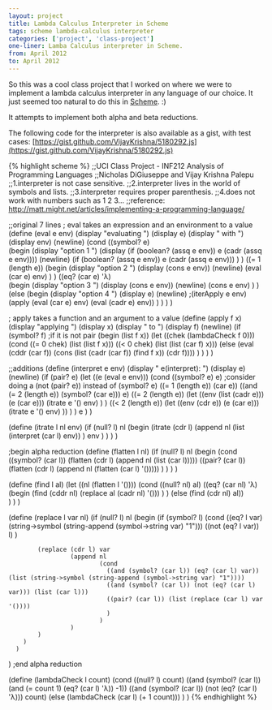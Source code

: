 ```yaml
---
layout: project
title: Lambda Calculus Interpreter in Scheme
tags: scheme lambda-calculus interpreter
categories: ['project', 'class-project']
one-liner: Lamba Calculus interpreter in Scheme.
from: April 2012
to: April 2012
---
```


[Scheme]: http://en.wikipedia.org/wiki/Scheme_(programming_language)

So this was a cool class project that I worked on where we were to implement a lambda calculus interpreter in any language of our choice. It just seemed too natural to do this in [Scheme][Scheme]. :)

It attempts to implement both alpha and beta reductions.

The following code for the interpreter is also available as a gist, with test cases: [https://gist.github.com/VijayKrishna/5180292.js](https://gist.github.com/VijayKrishna/5180292.js)

{% highlight scheme %}
;;UCI Class Project - INF212 Analysis of Programming Languages
;;Nicholas DiGiuseppe and Vijay Krishna Palepu
;;1.interpreter is not case sensitive.
;;2.interpreter lives in the world of symbols and lists.
;;3.interpreter requires proper parenthesis.
;;4.does not work with numbers such as 1 2 3...
;;reference: http://matt.might.net/articles/implementing-a-programming-language/

;;original 7 lines
; eval takes an expression and an environment to a value
(define (eval e env)
  (display "evaluating ") (display e) (display " with ") (display env) (newline)
  (cond
    ((symbol? e)       
     (begin 
       (display "option 1 ") 
       (display (if (boolean? (assq e env)) e (cadr (assq e env)))) 
       (newline) 
       (if (boolean? (assq e env)) e (cadr (assq e env)))
       )
     )
    ((= 1 (length e))
     (begin
       (display "option 2 ") 
       (display (cons e env)) 
       (newline)
       (eval (car e) env)
       )
     )
    ((eq? (car e) 'λ)  
     (begin 
       (display "option 3 ") 
       (display (cons e env)) 
       (newline) 
       (cons e env)
       )
     )
    (else 
     (begin 
       (display "option 4 ")
       (display e)
       (newline) 
       ;(iterApply e env)
       (apply (eval (car e) env) (eval (cadr e) env))
       )
     )
    )
  )

; apply takes a function and an argument to a value
(define (apply f x)
  (display "applying ") (display x) (display " to ") (display f) (newline)
  (if (symbol? f) ;if it is not pair
      (begin (list f x))
      (let ((chek (lambdaCheck f 0)))
        (cond
          ((= 0 chek) (list (list f x)))
          ((< 0 chek) (list (list (car f) x)))
          (else (eval (cddr (car f)) (cons (list (cadr (car f)) (find f x)) (cdr f))))
          )
        )
      )
  )

;;additions
(define (interpret e env)
  (display " e(interpret): ") (display e) (newline)
  (if (pair? e)
      (let ((e (eval e env)))
        (cond
          ((symbol? e) e) ;consider doing a (not (pair? e)) instead of (symbol? e)
          ((= 1 (length e)) (car e))
          ((and (= 2 (length e)) (symbol? (car e))) e)
          ((= 2 (length e))
           (let ((env (list (cadr e))) (e (car e)))
             (itrate e '() env)
             )
           )
          ((< 2 (length e))
           (let ((env (cdr e)) (e (car e)))
             (itrate e '() env)
             ))
          )
        )
      e
      )
  )

(define (itrate l nl env)
  (if (null? l)
      nl
      (begin 
        (itrate 
         (cdr l) 
         (append 
          nl 
          (list (interpret (car l) env))
          )
         env
         )
        )
      )
  )

;begin alpha reduction
(define (flatten l nl)
  (if (null? l)
      nl
      (begin
        (cond
          ((symbol? (car l)) (flatten (cdr l) (append nl (list (car l)))))
          ((pair? (car l)) (flatten (cdr l) (append nl (flatten (car l) '()))))
          )
        )
      )
  )

(define (find l al)
  (let ((nl (flatten l '())))
    (cond
      ((null? nl) al)
      ((eq? (car nl) 'λ)
       (begin 
         (find (cddr nl) (replace al (cadr nl) '()))
         )
       )
      (else (find (cdr nl) al))   
      )
    )
  )

(define (replace l var nl)
  (if (null? l)
      nl
      (begin
        (if (symbol? l)
            (cond
              ((eq? l var) (string->symbol (string-append (symbol->string var) "1")))
              ((not (eq? l var)) l)
              )
            
            (replace (cdr l) var 
                     (append nl
                             (cond 
                               ((and (symbol? (car l)) (eq? (car l) var)) (list (string->symbol (string-append (symbol->string var) "1"))))
                               ((and (symbol? (car l)) (not (eq? (car l) var))) (list (car l)))
                               ((pair? (car l)) (list (replace (car l) var '())))
                               )
                             )
                     )
            )
        )
      )
  )
;end alpha reduction

(define (lambdaCheck l count)
  (cond
    ((null? l) count)
    ((and (symbol? (car l)) (and (= count 1) (eq? (car l) 'λ)) -1))
    ((and (symbol? (car l)) (not (eq? (car l) 'λ))) count)
    (else (lambdaCheck (car l) (+ 1 count)))
    )
  )
{% endhighlight %}